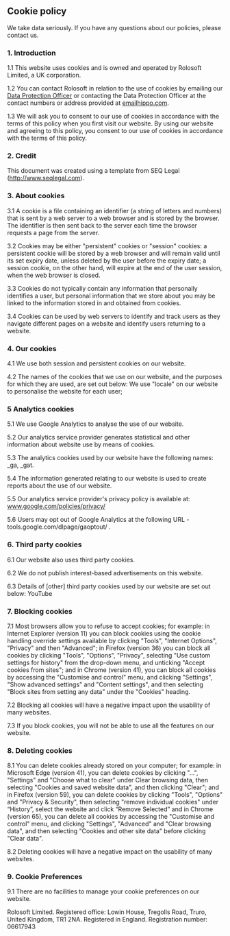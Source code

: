 ## Cookie policy

We take data seriously.
If you have any questions about our policies, please contact us. 

### 1. Introduction
1.1 This website uses cookies and  is owned and operated by Rolosoft Limited, a UK corporation.

1.2 You can contact Rolosoft in relation to the use of cookies by emailing our [Data Protection Officer](mailto:dpo@rolosoft.com) or contacting the Data Protection Officer at the contact numbers or address provided at [emailhippo.com](https://emailhippo.com).

1.3 We will ask you to consent to our use of cookies in accordance with the terms of this policy when you first visit our website. By using our website and agreeing to this policy, you consent to our use of cookies in accordance with the terms of this policy.

### 2. Credit
This document was created using a template from SEQ Legal (http://www.seqlegal.com).

### 3. About cookies
3.1 A cookie is a file containing an identifier (a string of letters and numbers) that is sent by a web server to a web browser and is stored by the browser. The identifier is then sent back to the server each time the browser requests a page from the server.

3.2 Cookies may be either "persistent" cookies or "session" cookies: a persistent cookie will be stored by a web browser and will remain valid until its set expiry date, unless deleted by the user before the expiry date; a session cookie, on the other hand, will expire at the end of the user session, when the web browser is closed.

3.3 Cookies do not typically contain any information that personally identifies a user, but personal information that we store about you may be linked to the information stored in and obtained from cookies.

3.4 Cookies can be used by web servers to identify and track users as they navigate different pages on a website and identify users returning to a website.

### 4. Our cookies
4.1 We use both session and persistent cookies on our website.

4.2 The names of the cookies that we use on our website, and the purposes for which they are used, are set out below:
We use "locale" on our website to personalise the website for each user;

### 5 Analytics cookies
5.1 We use Google Analytics to analyse the use of our website.

5.2 Our analytics service provider generates statistical and other information about website use by means of cookies.

5.3 The analytics cookies used by our website have the following names: _ga, _gat.

5.4 The information generated relating to our website is used to create reports about the use of our website.

5.5 Our analytics service provider's privacy policy is available at: www.google.com/policies/privacy/ 

5.6 Users may opt out of Google Analytics at the following URL - tools.google.com/dlpage/gaoptout/ .

### 6. Third party cookies
6.1 Our website also uses third party cookies.

6.2 We do not publish interest-based advertisements on this website.

6.3 Details of [other] third party cookies used by our website are set out below:
YouTube

### 7. Blocking cookies
7.1 Most browsers allow you to refuse to accept cookies; for example:
in Internet Explorer (version 11) you can block cookies using the cookie handling override settings available by clicking "Tools", "Internet Options", "Privacy" and then "Advanced";
in Firefox (version 36) you can block all cookies by clicking "Tools", "Options", "Privacy", selecting "Use custom settings for history" from the drop-down menu, and unticking "Accept cookies from sites"; and
in Chrome (version 41), you can block all cookies by accessing the "Customise and control" menu, and clicking "Settings", "Show advanced settings" and "Content settings", and then selecting "Block sites from setting any data" under the "Cookies" heading.

7.2 Blocking all cookies will have a negative impact upon the usability of many websites.

7.3 If you block cookies, you will not be able to use all the features on our website.

### 8. Deleting cookies
8.1 You can delete cookies already stored on your computer; for example:
in Microsoft Edge (version 41), you can delete cookies by clicking "...", "Settings" and "Choose what to clear" under Clear browsing data, then selecting "Cookies and saved website data", and then clicking "Clear"; and
in Firefox (version 59), you can delete cookies by clicking "Tools", "Options" and "Privacy & Security", then selecting "remove individual cookies" under “History”, select the website and click “Remove Selected” and
in Chrome (version 65), you can delete all cookies by accessing the "Customise and control" menu, and clicking "Settings", "Advanced" and "Clear browsing data", and then selecting "Cookies and other site data" before clicking "Clear data".

8.2 Deleting cookies will have a negative impact on the usability of many websites.

### 9. Cookie Preferences
9.1 There are no facilities to manage your cookie preferences on our website.

Rolosoft Limited. Registered office: Lowin House, Tregolls Road, Truro, United Kingdom, TR1 2NA.
Registered in England. Registration number: 06617943
